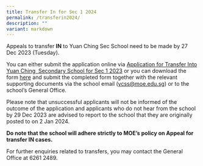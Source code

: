 ```yaml
---
title: Transfer In for Sec 1 2024
permalink: /transferin2024/
description: ""
variant: markdown
---
```

Appeals to transfer **IN** to Yuan Ching Sec School need to be made by 27 Dec 2023 (Tuesday).

You can either submit the application online via [Application for Transfer Into Yuan Ching  Secondary School for Sec 1 2023](https://form.gov.sg/636c7eb3a8e034001265e136) or you can download the form [here](/files/Transfer_into_YCSS_for_Sec_1_2024.pdf) and submit the completed form together with the relevant supporting documents via the school email ([ycss@moe.edu.sg](mailto:ycss@moe.edu.sg)) or to the school’s General Office.  

Please note that unsuccessful applicants will not be informed of the outcome of the application and applicants who do not hear from the school by 29 Dec 2023 are advised to report to the school that they are originally posted to on 2 Jan 2024.

**Do note that the school will adhere strictly to MOE’s policy on Appeal for transfer IN cases.**

For further enquiries related to transfers, you may contact the General Office at 6261 2489.